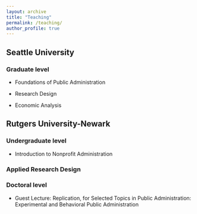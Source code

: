 ```yaml
---
layout: archive
title: "Teaching"
permalink: /teaching/
author_profile: true
---
```


## Seattle University

### Graduate level

- Foundations of Public Administration

- Research Design

- Economic Analysis

## Rutgers University-Newark

### Undergraduate level

- Introduction to Nonprofit Administration

### Applied Research Design

### Doctoral level

- Guest Lecture: Replication, for Selected Topics in Public Administration: Experimental and Behavioral Public Administration
